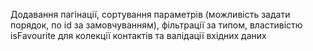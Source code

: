 Додавання пагінації, сортування параметрів (можливість задати порядок, по id за замовчуванням), фільтрації за типом, властивістю isFavourite для колекції контактів та валідації вхідних даних
